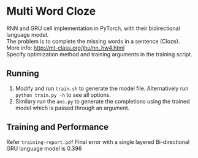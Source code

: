 # Multi Word Cloze

RNN and GRU cell implementation in PyTorch, with their bidirectional language model.  
The problem is to complete the missing words in a sentence (Cloze).  
More info: http://mt-class.org/jhu/nn_hw4.html  
Specify optimization method and training arguments in the training script.  

## Running

1. Modify and run `train.sh` to generate the model file. Alternatively run `python train.py -h` to see all options.
2. Similary run the `ans.py` to generate the completions using the trained model which is passed through an argument.

## Training and Performance

Refer `training-report.pdf`
Final error with a single layered Bi-directional GRU language model is 0.396

